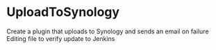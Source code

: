 # UploadToSynology
Create a plugin that uploads to Synology and sends an email on failure
Editing file to verify update to Jenkins
